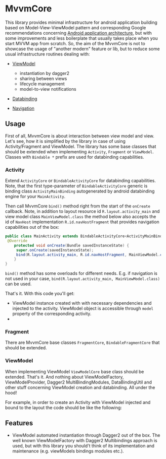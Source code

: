 # MvvmCore
This library provides minimal infrastructure for android application building based on Model-View-ViewModel pattern and corresponding Google recommendations concerning [Android application architecture](https://developer.android.com/jetpack/docs/guide), but with some improvements and less boilerplate that usually takes place when you start MVVM app from scratch. So, the aim of the MvvmCore is not to showcase the usage of "another modern" feature or lib, but to reduce some usual infrastructure routines dealing with:

* [ViewModel](https://developer.android.com/topic/libraries/architecture/viewmodel) 
  * instantiation by dagger2
  * sharing between views
  * lifecycle management
  * model-to-view notifications
 
* [Databinding](https://developer.android.com/topic/libraries/data-binding)
* [Navigation](https://developer.android.com/guide/navigation)

## Usage
First of all, MvvmCore is about interaction between view model and view. Let's see, how it is simplified by the library in case of using Activity/Fragment and ViewModel.
The library has some base classes that should be extended when implementing `Activity`, `Fragment` or `ViewModel`. Classes with `Bindable *` prefix are used for databinding capabilities.

### Activity
Extend `ActivityCore` or `BindableActivityCore` for databinding capabilities. Note, that the first type-parameter of `BindableActivityCore` generic is binding class `ActivityMainBinding` autogenerated by android databinding engine for your `MainActivity`. 

Then call MvvmCore `bind()` method right from the start of the `onCreate` callback. Note, in addition to layout resource id `R.layout.activity_main` and view model class `MainViewModel.class` the method below also accepts the id of `NavHost` implementation `R.id.navHostFragment` that provides navigation capabilities out of the box:

```java
public class MainActivity extends BindableActivityCore<ActivityMainBinding, MainViewModel> {
 @Override
    protected void onCreate(Bundle savedInstanceState) {
     super.onCreate(savedInstanceState);
     bind(R.layout.activity_main, R.id.navHostFragment, MainViewModel.class);
    }
}
```

`bind()` method has some overloads for different needs. E.g. if navigation is not used in your case, `bind(R.layout.activity_main, MainViewModel.class)` can be used.

That's it. With this code you'll get:

*  ViewModel instance created with with necessary dependencies and injected to the activity. ViewModel object is accessible through `model` property of the corresponding activity.
* 

### Fragment
There are MvvmCore base classes  `FragmentCore`, `BindableFragmentCore` that should be extended.

### ViewModel
When implementing ViewModel `ViewModelCore` base class should be extended.
That's it. And nothing about ViewModelFactory, ViewModelProvider, Dagger2 MultiBindingModules, DataBindingUtil and other stuff concerning ViewModel creation and databinding. All under the hood! 

For example, in order to create an Activity with ViewModel injected and bound to the layout the code should be like the following:

## Features
* ViewModel automated instantiation through Dagger2 out of the box.
The well known ViewModelFactory with Dagger2 Multibindings approach is used, but with this library you should't think of its implementation and maintenance (e.g. viewModels bindings modules etc.).
